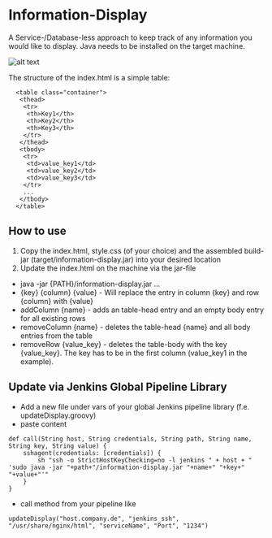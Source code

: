 # Information-Display
A Service-/Database-less approach to keep track of any information you would like to display. Java needs to be installed on the target machine.

![alt text](https://github.com/dhinske/information-display/tree/master/src/main/resources/example-display.png "Example")

The structure of the index.html is a simple table:
```
  <table class="container"> 
   <thead> 
    <tr> 
     <th>Key1</th> 
     <th>Key2</th> 
     <th>Key3</th>
    </tr> 
   </thead> 
   <tbody>
    <tr> 
     <td>value_key1</td> 
     <td>value_key2</td> 
     <td>value_key3</td>
    </tr>
    ...
   </tbody> 
  </table>  
```

## How to use
1. Copy the index.html, style.css (of your choice) and the assembled build-jar (target/information-display.jar) into your desired location
2. Update the index.html on the machine via the jar-file
* java -jar {PATH}/information-display.jar ...
* {key} {column} {value} - Will replace the entry in column {key} and row {column} with {value}
* addColumn {name} - adds an table-head entry and an empty body entry for all existing rows
* removeColumn {name} - deletes the table-head {name} and all body entries from the table
* removeRow {value_key} - deletes the table-body with the key {value_key}. The key has to be in the first column (value_key1 in the example).


## Update via Jenkins Global Pipeline Library
- Add a new file under vars of your global Jenkins pipeline library (f.e. updateDisplay.groovy)
- paste content

```
def call(String host, String credentials, String path, String name, String key, String value) {
	sshagent(credentials: [credentials]) {
		sh "ssh -o StrictHostKeyChecking=no -l jenkins " + host + " 'sudo java -jar "+path+"/information-display.jar "+name+" "+key+" "+value+"'"
	}
}
```

- call method from your pipeline like
```
updateDisplay("host.company.de", "jenkins_ssh", "/usr/share/nginx/html", "serviceName", "Port", "1234")
```